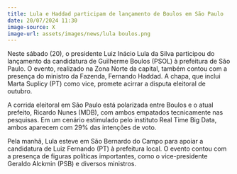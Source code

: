 ```yaml
---
title: Lula e Haddad participam de lançamento de Boulos em São Paulo
date: 20/07/2024 11:30
image-source: X
image-url: assets/images/news/lula boulos.png
---
```


Neste sábado (20), o presidente Luiz Inácio Lula da Silva participou do lançamento da candidatura de Guilherme Boulos (PSOL) à prefeitura de São Paulo. O evento, realizado na Zona Norte da capital, também contou com a presença do ministro da Fazenda, Fernando Haddad. A chapa, que inclui Marta Suplicy (PT) como vice, promete acirrar a disputa eleitoral de outubro.

A corrida eleitoral em São Paulo está polarizada entre Boulos e o atual prefeito, Ricardo Nunes (MDB), com ambos empatados tecnicamente nas pesquisas. Em um cenário estimulado pelo instituto Real Time Big Data, ambos aparecem com 29% das intenções de voto.

Pela manhã, Lula esteve em São Bernardo do Campo para apoiar a candidatura de Luiz Fernando (PT) à prefeitura local. O evento contou com a presença de figuras políticas importantes, como o vice-presidente Geraldo Alckmin (PSB) e diversos ministros.
